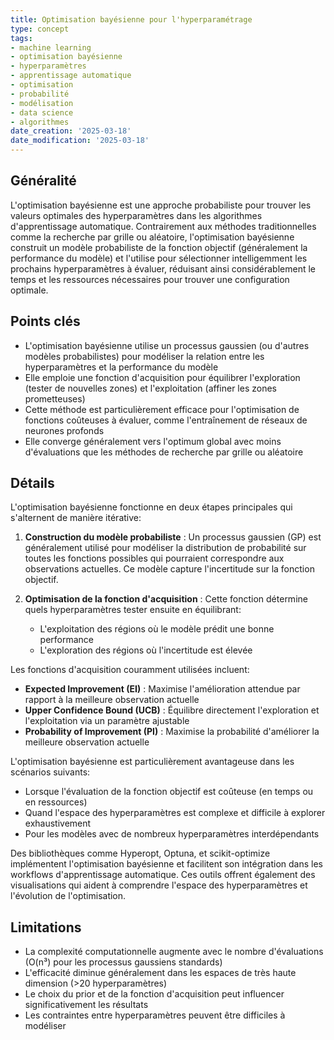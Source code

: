```yaml
---
title: Optimisation bayésienne pour l'hyperparamétrage
type: concept
tags:
- machine learning
- optimisation bayésienne
- hyperparamètres
- apprentissage automatique
- optimisation
- probabilité
- modélisation
- data science
- algorithmes
date_creation: '2025-03-18'
date_modification: '2025-03-18'
---
```

## Généralité

L'optimisation bayésienne est une approche probabiliste pour trouver les valeurs optimales des hyperparamètres dans les algorithmes d'apprentissage automatique. Contrairement aux méthodes traditionnelles comme la recherche par grille ou aléatoire, l'optimisation bayésienne construit un modèle probabiliste de la fonction objectif (généralement la performance du modèle) et l'utilise pour sélectionner intelligemment les prochains hyperparamètres à évaluer, réduisant ainsi considérablement le temps et les ressources nécessaires pour trouver une configuration optimale.

## Points clés

- L'optimisation bayésienne utilise un processus gaussien (ou d'autres modèles probabilistes) pour modéliser la relation entre les hyperparamètres et la performance du modèle
- Elle emploie une fonction d'acquisition pour équilibrer l'exploration (tester de nouvelles zones) et l'exploitation (affiner les zones prometteuses)
- Cette méthode est particulièrement efficace pour l'optimisation de fonctions coûteuses à évaluer, comme l'entraînement de réseaux de neurones profonds
- Elle converge généralement vers l'optimum global avec moins d'évaluations que les méthodes de recherche par grille ou aléatoire

## Détails

L'optimisation bayésienne fonctionne en deux étapes principales qui s'alternent de manière itérative:

1. **Construction du modèle probabiliste** : Un processus gaussien (GP) est généralement utilisé pour modéliser la distribution de probabilité sur toutes les fonctions possibles qui pourraient correspondre aux observations actuelles. Ce modèle capture l'incertitude sur la fonction objectif.

2. **Optimisation de la fonction d'acquisition** : Cette fonction détermine quels hyperparamètres tester ensuite en équilibrant:
   - L'exploitation des régions où le modèle prédit une bonne performance
   - L'exploration des régions où l'incertitude est élevée

Les fonctions d'acquisition couramment utilisées incluent:
- **Expected Improvement (EI)** : Maximise l'amélioration attendue par rapport à la meilleure observation actuelle
- **Upper Confidence Bound (UCB)** : Équilibre directement l'exploration et l'exploitation via un paramètre ajustable
- **Probability of Improvement (PI)** : Maximise la probabilité d'améliorer la meilleure observation actuelle

L'optimisation bayésienne est particulièrement avantageuse dans les scénarios suivants:
- Lorsque l'évaluation de la fonction objectif est coûteuse (en temps ou en ressources)
- Quand l'espace des hyperparamètres est complexe et difficile à explorer exhaustivement
- Pour les modèles avec de nombreux hyperparamètres interdépendants

Des bibliothèques comme Hyperopt, Optuna, et scikit-optimize implémentent l'optimisation bayésienne et facilitent son intégration dans les workflows d'apprentissage automatique. Ces outils offrent également des visualisations qui aident à comprendre l'espace des hyperparamètres et l'évolution de l'optimisation.

## Limitations

- La complexité computationnelle augmente avec le nombre d'évaluations (O(n³) pour les processus gaussiens standards)
- L'efficacité diminue généralement dans les espaces de très haute dimension (>20 hyperparamètres)
- Le choix du prior et de la fonction d'acquisition peut influencer significativement les résultats
- Les contraintes entre hyperparamètres peuvent être difficiles à modéliser